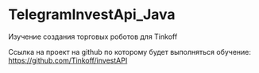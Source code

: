 # TelegramInvestApi_Java
Изучение создания торговых роботов для Tinkoff

Ссылка на проект на github по которому будет выполняться обучение:
https://github.com/Tinkoff/investAPI
